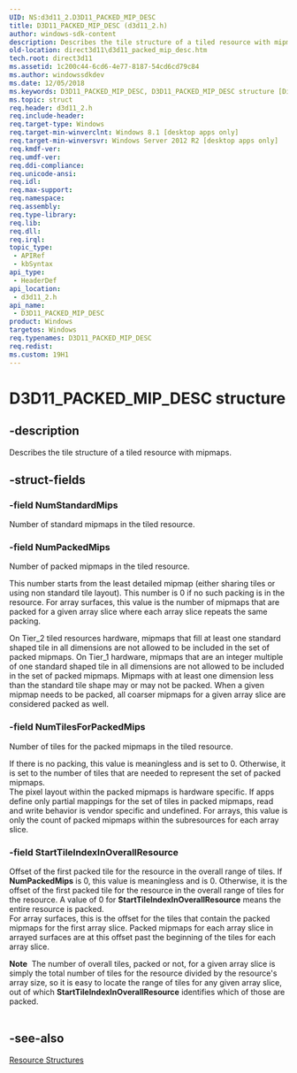 ```yaml
---
UID: NS:d3d11_2.D3D11_PACKED_MIP_DESC
title: D3D11_PACKED_MIP_DESC (d3d11_2.h)
author: windows-sdk-content
description: Describes the tile structure of a tiled resource with mipmaps.
old-location: direct3d11\d3d11_packed_mip_desc.htm
tech.root: direct3d11
ms.assetid: 1c200c44-6cd6-4e77-8187-54cd6cd79c84
ms.author: windowssdkdev
ms.date: 12/05/2018
ms.keywords: D3D11_PACKED_MIP_DESC, D3D11_PACKED_MIP_DESC structure [Direct3D 11], d3d11_2/D3D11_PACKED_MIP_DESC, direct3d11.d3d11_packed_mip_desc
ms.topic: struct
req.header: d3d11_2.h
req.include-header: 
req.target-type: Windows
req.target-min-winverclnt: Windows 8.1 [desktop apps only]
req.target-min-winversvr: Windows Server 2012 R2 [desktop apps only]
req.kmdf-ver: 
req.umdf-ver: 
req.ddi-compliance: 
req.unicode-ansi: 
req.idl: 
req.max-support: 
req.namespace: 
req.assembly: 
req.type-library: 
req.lib: 
req.dll: 
req.irql: 
topic_type:
 - APIRef
 - kbSyntax
api_type:
 - HeaderDef
api_location:
 - d3d11_2.h
api_name:
 - D3D11_PACKED_MIP_DESC
product: Windows
targetos: Windows
req.typenames: D3D11_PACKED_MIP_DESC
req.redist: 
ms.custom: 19H1
---
```


# D3D11_PACKED_MIP_DESC structure


## -description


Describes the tile structure of a tiled resource with mipmaps. 


## -struct-fields




### -field NumStandardMips

Number of standard mipmaps in the tiled resource. 


### -field NumPackedMips

Number of packed mipmaps in the tiled resource. 

This number starts from the least detailed mipmap (either sharing tiles or using non standard tile layout). This number is 0 if no
such packing is in the resource.  For array surfaces, this value is the number of mipmaps that are packed for a given array slice where each array slice repeats the same
packing.


On Tier_2 tiled resources hardware, mipmaps that fill at least one standard shaped tile in all dimensions 
are not allowed to be included in the set of packed mipmaps.  On Tier_1 hardware, mipmaps that are an integer multiple of one standard shaped tile in all dimensions are not allowed to be included in the set of packed mipmaps.  Mipmaps with at least one 
dimension less than the standard tile shape may or may not be packed.  When a given mipmap needs to be packed, all coarser 
mipmaps for a given array slice are considered packed as well.



### -field NumTilesForPackedMips

Number of tiles for the packed mipmaps in the tiled resource. 

If there is no packing, this value is meaningless and is set to 0.
Otherwise, it is set to the number of tiles
that are needed to represent the set of packed mipmaps.  
The pixel layout within the packed mipmaps is hardware specific. 
If apps define only partial mappings for the set of tiles in packed mipmaps, read and write behavior is vendor specific and undefined.
For arrays, this value is only the count of packed mipmaps within
the subresources for each array slice.


### -field StartTileIndexInOverallResource

Offset of the first packed tile for the resource
in the overall range of tiles.  If <b>NumPackedMips</b> is 0, this
value is meaningless and is 0.  Otherwise, it is the
offset of the first packed tile for the resource in the overall
range of tiles for the resource.  A value of 0 for 
<b>StartTileIndexInOverallResource</b> means the entire resource is packed.  
For array surfaces, this is the offset for the tiles that contain the packed 
mipmaps for the first array slice. Packed mipmaps for each array slice in arrayed surfaces are at this offset
past the beginning of the tiles for each array slice.  

<div class="alert"><b>Note</b>  The 
number of overall tiles, packed or not, for a given array slice is
simply the total number of tiles for the resource divided by the 
resource's array size, so it is easy to locate the range of tiles for 
any given array slice, out of which <b>StartTileIndexInOverallResource</b> identifies
which of those are packed.</div>
<div> </div>

## -see-also




<a href="https://msdn.microsoft.com/a29e01ac-8aa1-4a40-ad4d-3b738e129436">Resource Structures</a>
 

 

